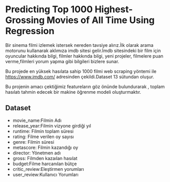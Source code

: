 # Predicting Top 1000 Highest-Grossing Movies of All Time Using Regression

 Bir sinema filmi izlemek istersek nereden tavsiye alırız.İlk olarak arama motorunu kullanarak   aklımıza imdb sitesi gelir.İmdb sitesindeki bir film için oyuncular hakkında bilgi, filmler hakkında bilgi, yeni projeler, filmelere puan verme,filmleri yorum yapma gibi bilgileri bizlere sunar.
 
 Bu projede en yüksek hasılata sahip  1000 filmi web scraping yöntemi ile  https://www.imdb.com/ 
 adresinden çekildi.Dataset 13 sütundan oluşur. 
 
 Bu projenin amacı çektiğimiz featureların göz önünde bulundurarak , toplam hasılatı tahmin edecek bir makine öğrenme modeli oluşturmaktır.
 
 ## Dataset

- movie_name:Filmin Adı
- release_year:Filmin vizyone girdiği yıl
- runtime: Filmin toplam süresi
- rating: Filme verilen oy sayısı
- genre: Filmin süresi
- metascore: Filmin kazandığı oy
- director: Yönetmen adı
- gross: Filmden kazaılan hasılat
- budget:Filme harcanılan bütçe
- critic_review:Eleştirmen yorumları
- user_review:Kullanıcı Yorumları


